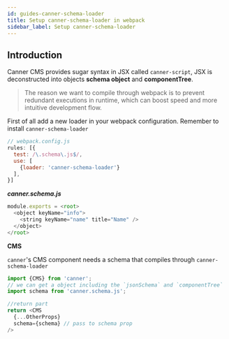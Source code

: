 ```yaml
---
id: guides-canner-schema-loader
title: Setup canner-schema-loader in webpack
sidebar_label: Setup canner-schema-loader
---
```


## Introduction

Canner CMS provides sugar syntax in JSX called `canner-script`, JSX is deconstructed into objects **schema object** and **componentTree**. 

> The reason we want to compile through webpack is to prevent redundant executions in runtime, which can boost speed and more intuitive development flow.

First of all add a new loader in your webpack configuration. Remember to install `canner-schema-loader`

```js
// webpack.config.js
rules: [{
  test: /\.schema\.js$/,
  use: [
    {loader: 'canner-schema-loader'}
  ],
}]
```

***canner.schema.js***
```js
module.exports = <root>
  <object keyName="info">
    <string keyName="name" title="Name" />
  </object>
</root>
```

**CMS**

`canner`'s CMS component needs a schema that compiles through `canner-schema-loader`

```js
import {CMS} from 'canner';
// we can get a object including the `jsonSchema` and `componentTree`
import schema from 'canner.schema.js';

//return part
return <CMS
  {...OtherProps}
  schema={schema} // pass to schema prop
/>
```
